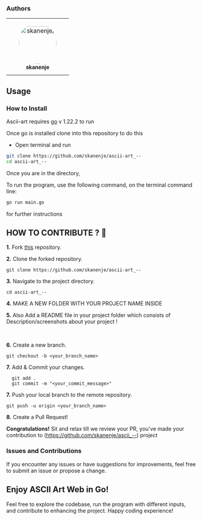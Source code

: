 

### Authors

<table>
<tr>
    <td align="center" style="word-wrap: break-word; width: 150.0; height: 150.0">
        <a href=https://www.linkedin.com/in/swabri-musa-565350291?lipi=urn%3Ali%3Apage%3Ad_flagship3_profile_view_base_contact_details%3Buf0Ls4oWR2O2WLUMO5sIBg%3D%3D>
            <img src=https://learn.zone01kisumu.ke/git/avatars/bc7899a0aac2630a0a9b50bf330437a7?size=870 width="100;"  style="border-radius:50%;align-items:center;justify-content:center;overflow:hidden;padding-top:10px" alt=skanenje/>
            <br />
            <sub style="font-size:14px"><b>skanenje</b></sub>
        </a>
    </td>
   
</tr>
</table>

## Usage
### How to Install
Ascii-art requires [go](https://go.dev/dl/)  v 1.22.2 to run

Once go is installed  clone into this repository to do this 

- Open terminal and run
``` sh
git clone https://github.com/skanenje/ascii-art_--
cd ascii-art_--
```
Once you are in the directory,

To run the program, use the following command, on the terminal command line:
```bash
go run main.go
```
for further instructions

## HOW TO CONTRIBUTE ? 👷 

**1.** Fork [this](https://github.com/skanenje/ascii-art_--) repository.

**2.** Clone the forked repository.

```terminal
git clone https://github.com/skanenje/ascii-art_--
```

**3.** Navigate to the project directory.

```terminal
cd ascii-art_--
```

**4.**  MAKE A NEW FOLDER WITH YOUR PROJECT NAME INSIDE 
<br>

**5.**  Also Add a README file in your project folder which consists of Description/screenshots about your project !
          
 
<br>

**6.** Create a new branch.

```terminal
git checkout -b <your_branch_name>
```

**7.** Add & Commit your changes.

```terminal
  git add .
  git commit -m "<your_commit_message>"
```

**7.** Push your local branch to the remote repository.

```terminal
git push -u origin <your_branch_name>
```

**8.** Create a Pull Request!

**Congratulations!** Sit and relax till we review your PR, you've made your contribution to (https://github.com/skanenje/ascii_--) project

### Issues and Contributions

If you encounter any issues or have suggestions for improvements, feel free to submit an issue or propose a change.

## Enjoy ASCII Art Web in Go!

Feel free to explore the codebase, run the program with different inputs, and contribute to enhancing the project. Happy coding experience!